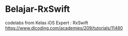 # Belajar-RxSwift

codelabs from Kelas iOS Expert : RxSwift https://www.dicoding.com/academies/209/tutorials/11480
